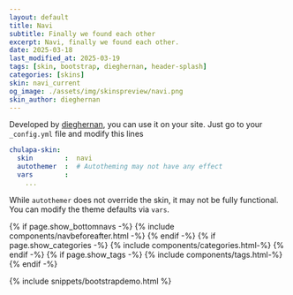 ```yaml
---
layout: default
title: Navi
subtitle: Finally we found each other
excerpt: Navi, finally we found each other.
date: 2025-03-18
last_modified_at: 2025-03-19
tags: [skin, bootstrap, dieghernan, header-splash]
categories: [skins]
skin: navi_current
og_image: ./assets/img/skinspreview/navi.png
skin_author: dieghernan
---
```



Developed by [dieghernan](https://github.com/dieghernan/), you can use it on your site. Just go to your `_config.yml` file and modify this lines

```yaml
chulapa-skin: 
  skin        :  navi
  autothemer  :  # Autotheming may not have any effect
  vars        :    
    ...
```


While `autothemer` does not override the skin, it may not be fully functional. You can modify the theme defaults via `vars`.




{% if page.show_bottomnavs -%}
{% include components/navbeforeafter.html -%}
{% endif -%}
{% if page.show_categories -%}
{% include components/categories.html-%}
{% endif -%}
{% if page.show_tags -%}
{% include components/tags.html-%}
{% endif -%}


{% include snippets/bootstrapdemo.html  %}
